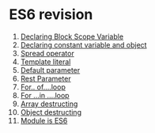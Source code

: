 # ES6 revision #
1. <a href =""> Declaring Block Scope Variable</a>
2. <a href =""> Declaring constant variable and object</a>
3. <a href =""> Spread operator</a>
4. <a href =""> Template literal</a>
5. <a href =""> Default parameter</a>
6. <a href =""> Rest Parameter</a>
7. <a href =""> For.. of....loop</a>
8. <a href =""> For ...in ....loop</a>
9. <a href =""> Array destructing</a>
10. <a href =""> Object destructing</a>
11. <a href=""> Module is ES6 </b>